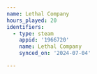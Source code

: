 ```yaml
---
name: Lethal Company
hours_played: 20
identifiers:
  - type: steam
    appid: '1966720'
    name: Lethal Company
    synced_on: '2024-07-04'

---
```

